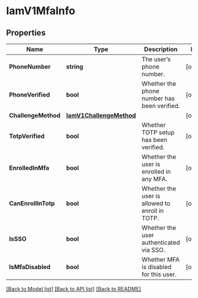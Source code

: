 # IamV1MfaInfo

## Properties

Name | Type | Description | Notes
------------ | ------------- | ------------- | -------------
**PhoneNumber** | **string** | The user’s phone number. |[optional] 
**PhoneVerified** | **bool** | Whether the phone number has been verified. |[optional] 
**ChallengeMethod** | [**IamV1ChallengeMethod**](IamV1ChallengeMethod.md) |  |[optional] 
**TotpVerified** | **bool** | Whether TOTP setup has been verified. |[optional] 
**EnrolledInMfa** | **bool** | Whether the user is enrolled in any MFA. |[optional] 
**CanEnrollInTotp** | **bool** | Whether the user is allowed to enroll in TOTP. |[optional] 
**IsSSO** | **bool** | Whether the user authenticated via SSO. |[optional] 
**IsMfaDisabled** | **bool** | Whether MFA is disabled for this user. |[optional] 

[[Back to Model list]](../README.md#documentation-for-models) [[Back to API list]](../README.md#documentation-for-api-endpoints) [[Back to README]](../README.md)


